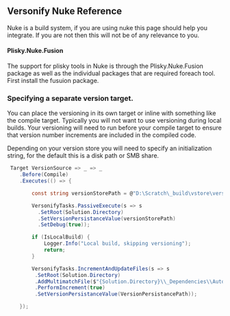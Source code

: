 ## Versonify Nuke Reference

Nuke is a build system, if you are using nuke this page should help you integrate.  If you are not then this will not be of any relevance to you.

#### Plisky.Nuke.Fusion

The support for plisky tools in Nuke is through the Plisky.Nuke.Fusion package as well as the individual packages that are required foreach tool.  First install the fusuion package.


### Specifying a separate version target.

You can place the versioning in its own target or inline with something like the compile target.  Typically you will not want to use versioning during local builds.  Your versioning will need to run before your compile target to ensure that version number increments are included in the compiled code.

Depending on your version store you will need to specify an initialization string, for the default this is a disk path or SMB share.

```csharp
 Target VersionSource => _ => _
    .Before(Compile)
    .Executes(() => {

        const string versionStorePath = @"D:\Scratch\_build\vstore\versonify-version.vstore";

        VersonifyTasks.PassiveExecute(s => s
          .SetRoot(Solution.Directory)
          .SetVersionPersistanceValue(versionStorePath)
          .SetDebug(true));

        if (IsLocalBuild) {
            Logger.Info("Local build, skipping versioning");
            return;
        }

        VersonifyTasks.IncrementAndUpdateFiles(s => s
         .SetRoot(Solution.Directory)
         .AddMultimatchFile($"{Solution.Directory}\\_Dependencies\\Automation\\AutoVersion.txt")
         .PerformIncrement(true)
         .SetVersionPersistanceValue(VersionPersistancePath));

    });
```

